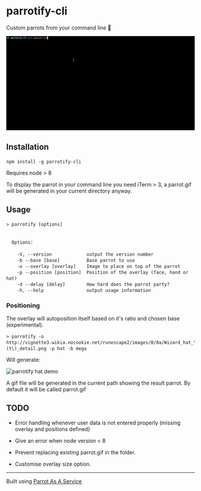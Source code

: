 # parrotify-cli

Custom parrots from your command line :tada:

![parrotify-cli demo](images/parrotify-demo.gif "parrotify-cli demo")

## Installation

```
npm install -g parrotify-cli
```

Requires node > 8

To display the parrot in your command line you need iTerm > 3, a parrot.gif will be generated in your current directory anyway.

## Usage

```
> parrotify [options]


  Options:

    -V, --version             output the version number
    -b --base [base]          Base parrot to use
    -o --overlay [overlay]    Image to place on top of the parrot
    -p --position [position]  Position of the overlay (face, hand or hat)
    -d --delay [delay]        How hard does the parrot party?
    -h, --help                output usage information

```

### Positioning

The overlay will autoposition itself based on it's ratio and chosen base (experimental).

```
> parrotify -o http://vignette3.wikia.nocookie.net/runescape2/images/0/0a/Wizard_hat_\(t\)_detail.png -p hat -b mega
```

Will generate: 

![parrotify hat demo](http://i.imgur.com/AolpCOP.gif "parrotify hat demo")


A gif file will be generated in the current path showing the result parrot. By default it will be called parrot.gif

## TODO

- Error handling whenever user data is not entered properly (missing overlay and positions defined)

- Give an error when node version < 8
- Prevent replacing existing parrot.gif in the folder.
- Customise overlay size option.

-----

Built using [Parrot As A Service](https://github.com/francoislg/PPaaS)

